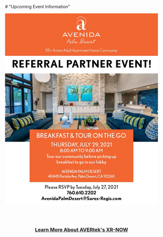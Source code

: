 <div class="myWrapper" center; markdown="1">
# "Upcoming Event Information" <!-- Loads <model-viewer> for old browsers like IE11: -->
</div>
  <p align="center">
  <img src="images/Header 1a.jpg" width=750>
  </p>
  <br><br>
<h3 style="text-align: center;" markdown="1"><a href="https://avertek.net/" onclick="getOutboundLink('https://avertek.net/'); return false;">Learn More About AVERtek's XR-NOW</a></h3> 
  <br><br>
